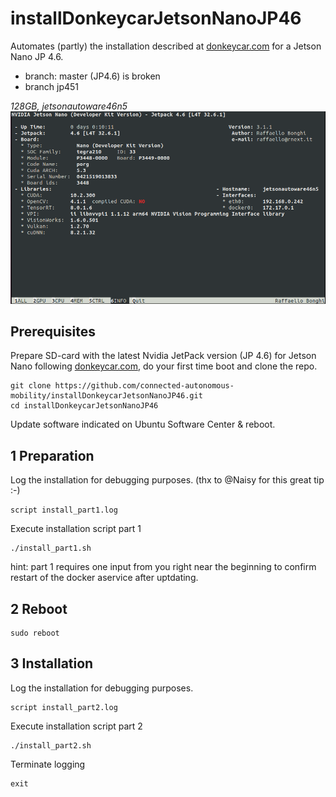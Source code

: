 # installDonkeycarJetsonNanoJP46
Automates (partly) the installation described at [donkeycar.com](https://docs.donkeycar.com/guide/robot_sbc/setup_jetson_nano/) for a Jetson Nano JP 4.6.

- branch: master (JP4.6) is broken
- branch jp451

*128GB, jetsonautoware46n5*
![](media/JetsonNanoJP46_infos.png)

## Prerequisites

Prepare SD-card with the latest Nvidia JetPack version (JP 4.6) for Jetson Nano following [donkeycar.com](https://docs.donkeycar.com/guide/robot_sbc/setup_jetson_nano/), do your first time boot and clone the repo.
```
git clone https://github.com/connected-autonomous-mobility/installDonkeycarJetsonNanoJP46.git
cd installDonkeycarJetsonNanoJP46
```
Update software indicated on Ubuntu Software Center & reboot.

## 1 Preparation

Log the installation for debugging purposes. (thx to @Naisy for this great tip :-)
```
script install_part1.log
```

Execute installation script part 1
```
./install_part1.sh
```
hint: part 1 requires one input from you right near the beginning to confirm restart of the docker aservice after uptdating.

## 2 Reboot
```
sudo reboot
```

## 3 Installation
Log the installation for debugging purposes.
```
script install_part2.log
```
Execute installation script part 2
```
./install_part2.sh
```
Terminate logging
```
exit
````
